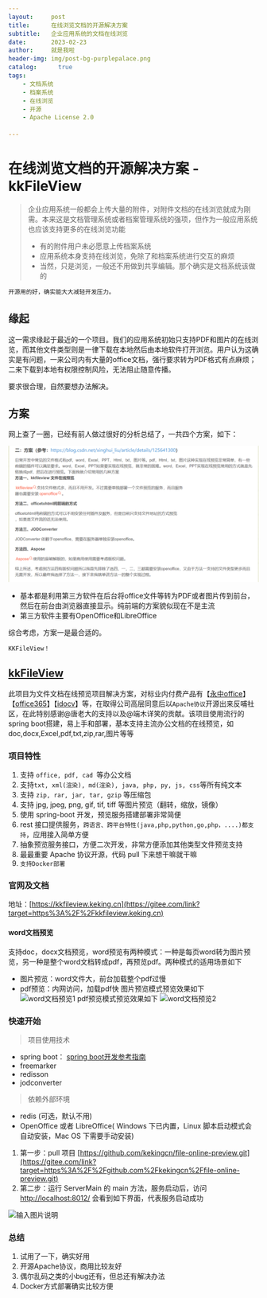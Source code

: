 ```yaml
---
layout:     post
title:      在线浏览文档的开源解决方案
subtitle:   企业应用系统的文档在线浏览
date:       2023-02-23
author:     就是我啦
header-img: img/post-bg-purplepalace.png
catalog: 	  true
tags:
    - 文档系统   
    - 档案系统  
    - 在线浏览
    - 开源    
    - Apache License 2.0

---
```


# 在线浏览文档的开源解决方案 - kkFileView

> 企业应用系统一般都会上传大量的附件，对附件文档的在线浏览就成为刚需。本来这是文档管理系统或者档案管理系统的强项，但作为一般应用系统也应该支持更多的在线浏览功能
>
> - 有的附件用户未必愿意上传档案系统
> - 应用系统本身支持在线浏览，免除了和档案系统进行交互的麻烦
> - 当然，只是浏览，一般还不用做到共享编辑。那个确实是文档系统该做的

```sh
开源用的好，确实能大大减轻开发压力。
```

## 缘起

这一需求缘起于最近的一个项目。我们的应用系统初始只支持PDF和图片的在线浏览，而其他文件类型则是一律下载在本地然后由本地软件打开浏览。用户认为这确实是有问题，一来公司内有大量的office文档，强行要求转为PDF格式有点麻烦；二来下载到本地有权限控制风险，无法阻止随意传播。

要求很合理，自然要想办法解决。

## 方案

网上查了一圈，已经有前人做过很好的分析总结了，一共四个方案，如下：

![image-20230223115519770](\img\images\image-20230223115519770.png)

- 基本都是利用第三方软件在后台将office文件等转为PDF或者图片传到前台，然后在前台由浏览器直接显示。纯前端的方案貌似现在不是主流
- 第三方软件主要有OpenOffice和LibreOffice

综合考虑，方案一是最合适的。

```sh
KKFileView！
```

## [kkFileView](https://gitee.com/kekingcn/file-online-preview)

此项目为文件文档在线预览项目解决方案，对标业内付费产品有【[永中office](https://gitee.com/link?target=http%3A%2F%2Fdcs.yozosoft.com%2F)】【[office365](https://gitee.com/link?target=http%3A%2F%2Fwww.officeweb365.com%2F)】【[idocv](https://gitee.com/link?target=https%3A%2F%2Fwww.idocv.com%2F)】等，在取得公司高层同意后以```Apache协议```开源出来反哺社区，在此特别感谢@唐老大的支持以及@端木详笑的贡献。该项目使用流行的spring boot搭建，易上手和部署，基本支持主流办公文档的在线预览，如doc,docx,Excel,pdf,txt,zip,rar,图片等等

### 项目特性

1. 支持 ```office, pdf, cad ```等办公文档
2. 支持``` txt, xml(渲染), md(渲染), java, php, py, js, css ```等所有纯文本
3. 支持 ```zip, rar, jar, tar, gzip``` 等压缩包
4. 支持 jpg, jpeg, png, gif, tif, tiff 等图片预览（翻转，缩放，镜像）
5. 使用 spring-boot 开发，预览服务搭建部署非常简便
6. rest 接口提供服务，```跨语言、跨平台特性(java,php,python,go,php，....)都支持```，应用接入简单方便
7. 抽象预览服务接口，方便二次开发，非常方便添加其他类型文件预览支持
8. 最最重要 Apache 协议开源，代码 pull 下来想干嘛就干嘛
9. ```支持Docker部署```

### 官网及文档

地址：[https://kkfileview.keking.cn](https://gitee.com/link?target=https%3A%2F%2Fkkfileview.keking.cn)

#### word文档预览

支持doc，docx文档预览，word预览有两种模式：一种是每页word转为图片预览，另一种是整个word文档转成pdf，再预览pdf。两种模式的适用场景如下

- 图片预览：word文件大，前台加载整个pdf过慢
- pdf预览：内网访问，加载pdf快 图片预览模式预览效果如下
  ![word文档预览1](https://kkfileview.keking.cn/img/preview/preview-doc-image.png)
  pdf预览模式预览效果如下
  ![word文档预览2](https://kkfileview.keking.cn/img/preview/preview-doc-pdf.png)

### 快速开始

> 项目使用技术

- spring boot： [spring boot开发参考指南](https://gitee.com/link?target=http%3A%2F%2Fwww.kailing.pub%2FPdfReader%2Fweb%2Fviewer.html%3Ffile%3Dspringboot)
- freemarker
- redisson
- jodconverter

> 依赖外部环境

- redis (可选，默认不用)
- OpenOffice 或者 LibreOffice( Windows 下已内置，Linux 脚本启动模式会自动安装，Mac OS 下需要手动安装)

1. 第一步：pull 项目 [https://github.com/kekingcn/file-online-preview.git](https://gitee.com/link?target=https%3A%2F%2Fgithub.com%2Fkekingcn%2Ffile-online-preview.git)
2. 第二步：运行 ServerMain 的 main 方法，服务启动后，访问 [http://localhost:8012/](https://gitee.com/link?target=http%3A%2F%2Flocalhost%3A8012%2F) 会看到如下界面，代表服务启动成功

![输入图片说明](https://gitee.com/uploads/images/2017/1213/100221_ea15202e_492218.png)



### 总结

1. 试用了一下，确实好用
1. 开源Apache协议，商用比较友好
1. 偶尔乱码之类的小bug还有，但总还有解决办法
1. Docker方式部署确实比较方便

